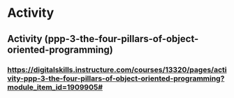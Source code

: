 # Activity

## Activity (ppp-3-the-four-pillars-of-object-oriented-programming)

### https://digitalskills.instructure.com/courses/13320/pages/activity-ppp-3-the-four-pillars-of-object-oriented-programming?module_item_id=1909905# 
